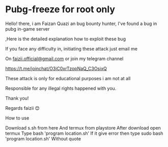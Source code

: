 # Pubg-freeze for root only

Hello! there, i am Faizan Quazi an bug bounty hunter, I've found a bug in pubg in-game server

,Here is the detailed explanation how to exploit these bug

If you face any difficulty in, initiating these attack just email me

On faizii.official@gmail.com or join my telegram channel 



https://t.me/joinchat/O3iC0xrTzopNaQ_C3OsixQ



These attack is only for educational purposes i am not at all 

Responsible for any illegal rights happened with you.

Thank you! 

Regards faizii 😊

How to use 

 Download s.sh from here
And termux from playstore
After download open termux 
Type bash 'program location.sh'
If it give error then type 
sudo bash 'program location.sh'
Without quote

 
